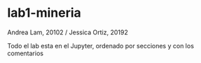 # lab1-mineria

Andrea Lam, 20102 / Jessica Ortiz, 20192

Todo el lab esta en el Jupyter, ordenado por secciones y con los comentarios
